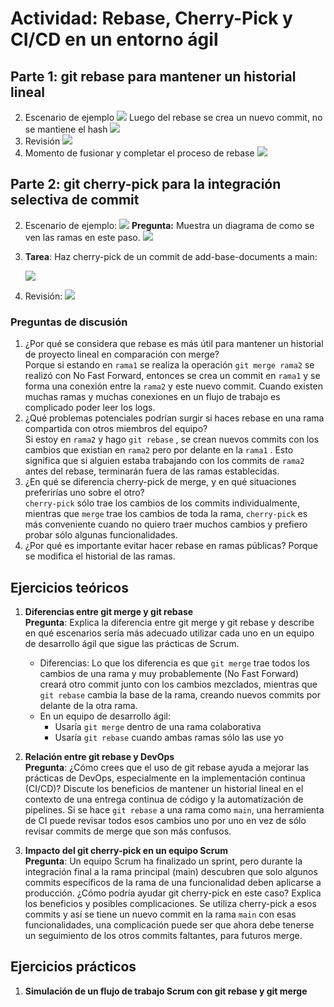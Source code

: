 # Actividad: Rebase, Cherry-Pick y CI/CD en un entorno ágil

## Parte 1: git rebase para mantener un historial lineal

2. Escenario de ejemplo
	![](Pasted%20image%2020250416004336.png)
	Luego del rebase se crea un nuevo commit, no se mantiene el hash
	![](Pasted%20image%2020250416005023.png)
3. Revisión
	![](Pasted%20image%2020250416013424.png)
4. Momento de fusionar y completar el proceso de rebase
	![](Pasted%20image%2020250416013456.png)
## Parte 2: git cherry-pick para la integración selectiva de commit

2. Escenario de ejemplo:
	![](Pasted%20image%2020250416022122.png)
	**Pregunta:** Muestra un diagrama de como se ven las ramas en este paso.
	![](Pasted%20image%2020250416023907.png)
3. **Tarea**: Haz cherry-pick de un commit de add-base-documents a main:

	![](Pasted%20image%2020250416024308.png)
4. Revisión:
	![](Pasted%20image%2020250416024443.png)
### Preguntas de discusión

1. ¿Por qué se considera que rebase es más útil para mantener un historial de proyecto lineal en comparación con merge?  
	Porque si estando en `rama1` se realiza la operación `git merge rama2` se realizó con No Fast Forward, entonces se crea un commit en `rama1` y se forma una conexión entre la `rama2` y este nuevo commit. Cuando existen muchas ramas y muchas conexiones en un flujo de trabajo es complicado poder leer los logs.
2. ¿Qué problemas potenciales podrían surgir si haces rebase en una rama compartida con otros miembros del equipo?  
	Si estoy en `rama2` y hago `git rebase` , se crean nuevos commits con los cambios que existian en `rama2` pero por delante en la `rama1` . Esto significa que si alguien estaba trabajando con los commits de `rama2` antes del rebase, terminarán fuera de las ramas establecidas.
3. ¿En qué se diferencia cherry-pick de merge, y en qué situaciones preferirías uno sobre el otro?  
	`cherry-pick` sólo trae los cambios de los commits individualmente, mientras que `merge` trae los cambios de toda la rama, `cherry-pick` es más conveniente cuando no quiero traer muchos cambios y prefiero probar sólo algunas funcionalidades.
4. ¿Por qué es importante evitar hacer rebase en ramas públicas?
	Porque se modifica el historial de las ramas.

## **Ejercicios teóricos**

1. **Diferencias entre git merge y git rebase**  
   **Pregunta**: Explica la diferencia entre git merge y git rebase y describe en qué escenarios sería más adecuado utilizar cada uno en un equipo de desarrollo ágil que sigue las prácticas de Scrum.
	- Diferencias: Lo que los diferencia es que `git merge` trae todos los cambios de una rama y muy probablemente (No Fast Forward) creará otro commit junto con los cambios mezclados, mientras que `git rebase` cambia la base de la rama, creando nuevos commits por delante de la otra rama. 
	- En un equipo de desarrollo ágil:
		- Usaría `git merge` dentro de una rama colaborativa
		- Usaría `git rebase` cuando ambas ramas sólo las use yo
2. **Relación entre git rebase y DevOps**  
   **Pregunta**: ¿Cómo crees que el uso de git rebase ayuda a mejorar las prácticas de DevOps, especialmente en la implementación continua (CI/CD)? Discute los beneficios de mantener un historial lineal en el contexto de una entrega continua de código y la automatización de pipelines.
   Si se hace `git rebase` a una rama como `main`, una herramienta de CI puede revisar todos esos cambios uno por uno en vez de sólo revisar commits de merge que son más confusos.

3. **Impacto del git cherry-pick en un equipo Scrum**  
   **Pregunta**: Un equipo Scrum ha finalizado un sprint, pero durante la integración final a la rama principal (main) descubren que solo algunos commits específicos de la rama de una funcionalidad deben aplicarse a producción. ¿Cómo podría ayudar git cherry-pick en este caso? Explica los beneficios y posibles complicaciones.
   Se utiliza cherry-pick a esos commits y así se tiene un nuevo commit en la rama `main` con esas funcionalidades, una complicación puede ser que ahora debe tenerse un seguimiento de los otros commits faltantes, para futuros merge.
## Ejercicios prácticos

1. **Simulación de un flujo de trabajo Scrum con git rebase y git merge**
	

